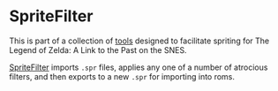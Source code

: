 # SpriteFilter

This is part of a collection of [tools](https://github.com/fatmanspanda/ALttPNG/releases) designed to facilitate spriting for The Legend of Zelda: A Link to the Past on the SNES.

[SpriteFilter](https://github.com/fatmanspanda/ALttPNG/wiki/Sprite-Filter) imports `.spr` files, applies any one of a number of atrocious filters, and then exports to a new `.spr` for importing into roms.
